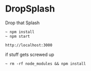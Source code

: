 # DropSplash
Drop that Splash



````
~ npm install
~ npm start

http://localhost:3000
````

if stuff gets screwed up

````
~ rm -rf node_modules && npm install
````